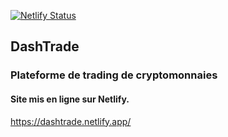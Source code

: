 [![Netlify Status](https://api.netlify.com/api/v1/badges/9a2fce93-d60e-4e15-942d-62ef060cac55/deploy-status)](https://app.netlify.com/sites/dashtrade/deploys)

## DashTrade

### Plateforme de trading de cryptomonnaies

#### Site mis en ligne sur Netlify.

https://dashtrade.netlify.app/
